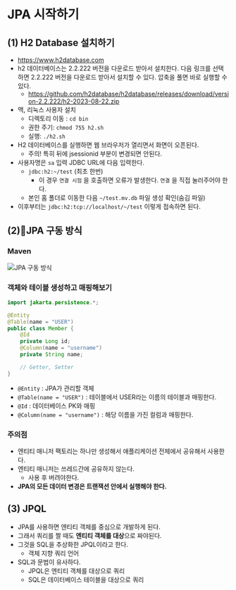 # JPA 시작하기
## (1) H2 Database 설치하기
- https://www.h2database.com
- h2 데이터베이스는 2.2.222 버전을 다운로드 받아서 설치한다. 다음 링크를 선택하면 2.2.222 버전을 다운로드 받아서 설치할 수 있다. 압축을 풀면 바로 실행할 수 있다.
	- https://github.com/h2database/h2database/releases/download/version-2.2.222/h2-2023-08-22.zip
- 맥, 리눅스 사용자 설치
	- 디렉토리 이동 : `cd bin`
	- 권한 주기: `chmod 755 h2.sh`
	- 실행: `./h2.sh`
- H2 데이터베이스를 실행하면 웹 브라우저가 열리면서 화면이 오픈된다.
	- 주의! 특히 뒤에 jsessionid 부분이 변경되면 안된다.
- 사용자명은 `sa` 입력 JDBC URL에 다음 입력한다.
	- `jdbc:h2:~/test` (최초 한번)
		- 이 경우 `연결 시험` 을 호출하면 오류가 발생한다. `연결` 을 직접 눌러주어야 한다.
	- 본인 홈 폴더로 이동한 다음 `~/test.mv.db` 파일 생성 확인(숨김 파일)
- 이후부터는 `jdbc:h2:tcp://localhost/~/test` 이렇게 접속하면 된다.

## (2)JPA 구동 방식
### Maven
![JPA 구동 방식](/media/Spring%20Boot/개념%20강의%20정리/김영한/자바%20ORM%20표준%20JPA%20프로그래밍%20-%20기본편/2.%20JPA%20시작하기/JPA%20구동%20방식.svg)

### 객체와 테이블 생성하고 매핑해보기
```java
import jakarta.persistence.*;

@Entity
@Table(name = "USER")
public class Member {
	@Id
	private Long id;
	@Column(name = "username")
	private String name;

	// Getter, Setter
}
```
- `@Entity` : JPA가 관리할 객체
- `@Table(name = "USER")` : 테이블에서 USER라는 이름의 테이블과 매핑한다.
- `@Id` : 데이터베이스 PK와 매핑
- `@Column(name = "username")` : 해당 이름을 가진 컬럼과 매핑한다.

### 주의점
- 엔티티 매니저 팩토리는 하나만 생성해서 애플리케이션 전체에서 공유해서 사용한다.
- 엔티티 매니저는 쓰레드간에 공유하지 않는다. 
	- 사용 후 버려야한다.
- **JPA의 모든 데이터 변경은 트랜잭션 안에서 실행해야 한다.**

## (3) JPQL
- JPA를 사용하면 엔티티 객체를 중심으로 개발하게 된다.
- 그래서 쿼리를 짤 때도 **엔티티 객체를 대상**으로 짜야된다.
- 그것을 SQL을 추상화한 JPQL이라고 한다.
	- 객체 지향 쿼리 언어
- SQL과 문법이 유사하다.
	- JPQL은 엔티티 객체를 대상으로 쿼리
	- SQL은 데이터베이스 테이블을 대상으로 쿼리